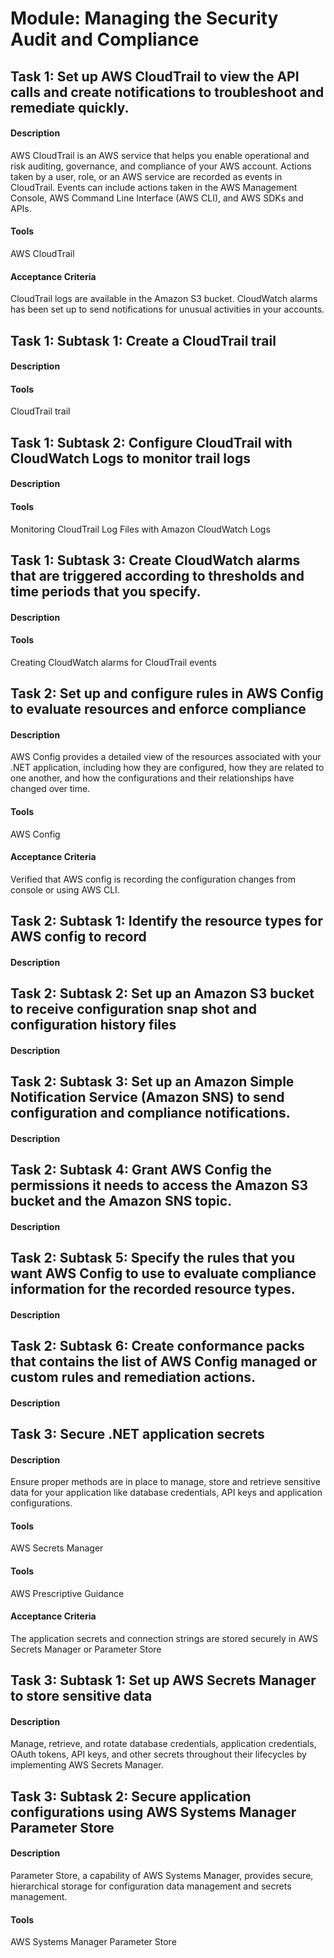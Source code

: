 
# Module: Managing the Security Audit and Compliance
## Task 1: Set up AWS CloudTrail to view the API calls and create notifications to troubleshoot and remediate quickly.
#### Description
AWS CloudTrail is an AWS service that helps you enable operational and risk auditing, governance, and compliance of your AWS account. Actions taken by a user, role, or an AWS service are recorded as events in CloudTrail. Events can include actions taken in the AWS Management Console, AWS Command Line Interface (AWS CLI), and AWS SDKs and APIs.
#### Tools
AWS CloudTrail
#### Acceptance Criteria
CloudTrail logs are available in the Amazon S3 bucket.
CloudWatch alarms has been set up to send notifications for unusual activities in your accounts.
## Task 1: Subtask 1: Create a CloudTrail trail
#### Description

#### Tools
CloudTrail trail
## Task 1: Subtask 2: Configure CloudTrail with CloudWatch Logs to monitor trail logs
#### Description

#### Tools
Monitoring CloudTrail Log Files with Amazon CloudWatch Logs
## Task 1: Subtask 3: Create CloudWatch alarms that are triggered according to thresholds and time periods that you specify.
#### Description

#### Tools
Creating CloudWatch alarms for CloudTrail events
## Task 2: Set up and configure rules in AWS Config to evaluate resources and enforce compliance
#### Description
AWS Config provides a detailed view of the resources associated with your .NET application, including how they are configured, how they are related to one another, and how the configurations and their relationships have changed over time.
#### Tools
AWS Config
#### Acceptance Criteria
Verified that AWS config is recording the configuration changes from console or using AWS CLI.
## Task 2: Subtask 1: Identify the resource types for AWS config to record
#### Description

## Task 2: Subtask 2: Set up an Amazon S3 bucket to receive configuration snap shot and configuration history files
#### Description

## Task 2: Subtask 3: Set up an Amazon Simple Notification Service (Amazon SNS) to send configuration and compliance notifications.
#### Description

## Task 2: Subtask 4: Grant AWS Config the permissions it needs to access the Amazon S3 bucket and the Amazon SNS topic.
#### Description

## Task 2: Subtask 5: Specify the rules that you want AWS Config to use to evaluate compliance information for the recorded resource types.
#### Description

## Task 2: Subtask 6: Create conformance packs that contains the list of AWS Config managed or custom rules and remediation actions.
#### Description

## Task 3: Secure .NET application secrets
#### Description
Ensure proper methods are in place to manage, store and retrieve sensitive data for your application like database credentials, API keys and application configurations.
#### Tools
AWS Secrets Manager
#### Tools
AWS Prescriptive Guidance
#### Acceptance Criteria
The application secrets and connection strings are stored securely in AWS Secrets Manager or Parameter Store 
## Task 3: Subtask 1: Set up AWS Secrets Manager to store sensitive data
#### Description
Manage, retrieve, and rotate database credentials, application credentials, OAuth tokens, API keys, and other secrets throughout their lifecycles by implementing AWS Secrets Manager.
## Task 3: Subtask 2: Secure application configurations using AWS Systems Manager Parameter Store
#### Description
Parameter Store, a capability of AWS Systems Manager, provides secure, hierarchical storage for configuration data management and secrets management.
#### Tools
AWS Systems Manager Parameter Store